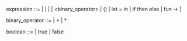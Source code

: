 expression ::=
    | <identifier>
    | <integer>
    | <boolean>
    | <expression> <binary_operator> <expression>
    | (<expression>)
    | let <identifier> = <expression> in <expression>
    | if <expression> then <expression> else <expression>
    | fun <identifier> -> <expression>
    | <expression> <expression>

binary_operator ::=
    | +
    | *

boolean ::=
    | true
    | false
